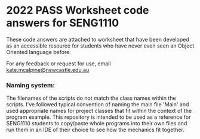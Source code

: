 # 2022 PASS Worksheet code answers for SENG1110

These code answers are attached to worksheet that have been developed as an accessible resource for students who have never even seen an Object Oriented language before.

For any feedback or request for use, email kate.mcalpine@newcastle.edu.au 

### Naming system:
The filenames of the scripts do not match the class names within the scripts. I've followed typical convention of naming the main file 'Main' and used appropriate names for project classes that fit within the context of the program example. This repository is intended to be used as a reference for SENG1110 students to copy/paste whole programs into their own files and run them in an IDE of their choice to see how the mechanics fit together.
